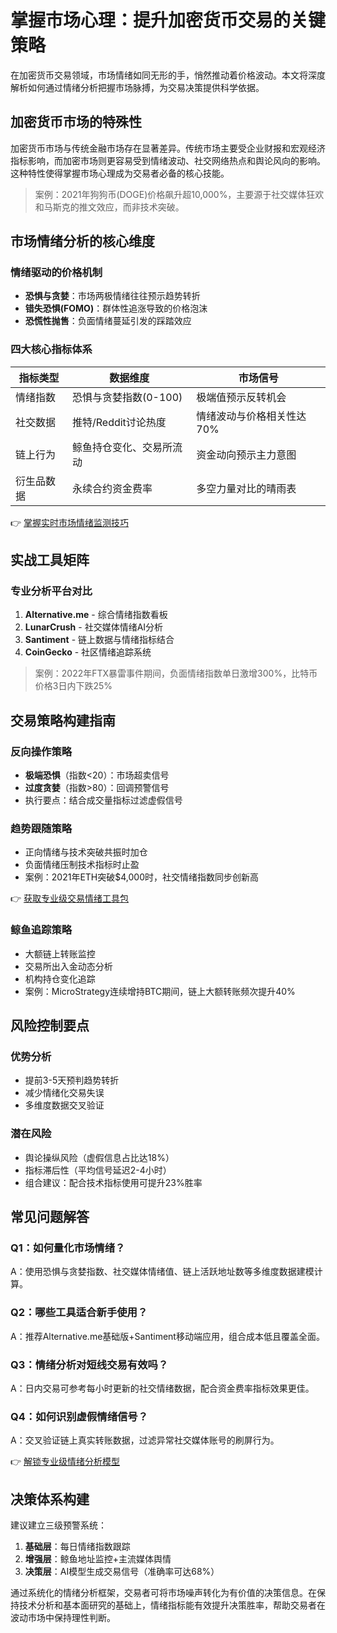 # 掌握市场心理：提升加密货币交易的关键策略

在加密货币交易领域，市场情绪如同无形的手，悄然推动着价格波动。本文将深度解析如何通过情绪分析把握市场脉搏，为交易决策提供科学依据。

## 加密货币市场的特殊性
加密货币市场与传统金融市场存在显著差异。传统市场主要受企业财报和宏观经济指标影响，而加密市场则更容易受到情绪波动、社交网络热点和舆论风向的影响。这种特性使得掌握市场心理成为交易者必备的核心技能。

> 案例：2021年狗狗币(DOGE)价格飙升超10,000%，主要源于社交媒体狂欢和马斯克的推文效应，而非技术突破。

## 市场情绪分析的核心维度

### 情绪驱动的价格机制
- **恐惧与贪婪**：市场两极情绪往往预示趋势转折
- **错失恐惧(FOMO)**：群体性追涨导致的价格泡沫
- **恐慌性抛售**：负面情绪蔓延引发的踩踏效应

### 四大核心指标体系
| 指标类型       | 数据维度                  | 市场信号                 |
|----------------|---------------------------|--------------------------|
| 情绪指数       | 恐惧与贪婪指数(0-100)     | 极端值预示反转机会       |
| 社交数据       | 推特/Reddit讨论热度       | 情绪波动与价格相关性达70%|
| 链上行为       | 鲸鱼持仓变化、交易所流动  | 资金动向预示主力意图     |
| 衍生品数据     | 永续合约资金费率          | 多空力量对比的晴雨表     |

👉 [掌握实时市场情绪监测技巧](https://bit.ly/okx_welcome)

## 实战工具矩阵
### 专业分析平台对比
1. **Alternative.me** - 综合情绪指数看板
2. **LunarCrush** - 社交媒体情绪AI分析
3. **Santiment** - 链上数据与情绪指标结合
4. **CoinGecko** - 社区情绪追踪系统

> 案例：2022年FTX暴雷事件期间，负面情绪指数单日激增300%，比特币价格3日内下跌25%

## 交易策略构建指南

### 反向操作策略
- **极端恐惧**（指数<20）：市场超卖信号
- **过度贪婪**（指数>80）：回调预警信号
- 执行要点：结合成交量指标过滤虚假信号

### 趋势跟随策略
- 正向情绪与技术突破共振时加仓
- 负面情绪压制技术指标时止盈
- 案例：2021年ETH突破$4,000时，社交情绪指数同步创新高

👉 [获取专业级交易情绪工具包](https://bit.ly/okx_welcome)

### 鲸鱼追踪策略
- 大额链上转账监控
- 交易所出入金动态分析
- 机构持仓变化追踪
- 案例：MicroStrategy连续增持BTC期间，链上大额转账频次提升40%

## 风险控制要点
### 优势分析
- 提前3-5天预判趋势转折
- 减少情绪化交易失误
- 多维度数据交叉验证

### 潜在风险
- 舆论操纵风险（虚假信息占比达18%）
- 指标滞后性（平均信号延迟2-4小时）
- 组合建议：配合技术指标使用可提升23%胜率

## 常见问题解答

### Q1：如何量化市场情绪？
A：使用恐惧与贪婪指数、社交媒体情绪值、链上活跃地址数等多维度数据建模计算。

### Q2：哪些工具适合新手使用？
A：推荐Alternative.me基础版+Santiment移动端应用，组合成本低且覆盖全面。

### Q3：情绪分析对短线交易有效吗？
A：日内交易可参考每小时更新的社交情绪数据，配合资金费率指标效果更佳。

### Q4：如何识别虚假情绪信号？
A：交叉验证链上真实转账数据，过滤异常社交媒体账号的刷屏行为。

👉 [解锁专业级情绪分析模型](https://bit.ly/okx_welcome)

## 决策体系构建
建议建立三级预警系统：
1. **基础层**：每日情绪指数跟踪
2. **增强层**：鲸鱼地址监控+主流媒体舆情
3. **决策层**：AI模型生成交易信号（准确率可达68%）

通过系统化的情绪分析框架，交易者可将市场噪声转化为有价值的决策信息。在保持技术分析和基本面研究的基础上，情绪指标能有效提升决策胜率，帮助交易者在波动市场中保持理性判断。